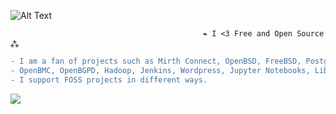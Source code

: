 ![Alt Text](https://user-images.githubusercontent.com/65868461/119200030-237ab780-ba5a-11eb-8f2f-1cbc34408a9e.gif)
                                  
                                               ❧ I <3 Free and Open Source ⁂   
                                  
```diff
- I am a fan of projects such as Mirth Connect, OpenBSD, FreeBSD, PostgreSQL, PostGIS, QGIS, OSCAR EMR, Open Dental, OpenSSH, 
- OpenBMC, OpenBGPD, Hadoop, Jenkins, Wordpress, Jupyter Notebooks, LibreOffice, smartOS, openSUSE, Inkscape, R, Firefox the list goes on.. 
- I support FOSS projects in different ways.
```
![](https://komarev.com/ghpvc/?username=asterismm54&color=FF0000)
